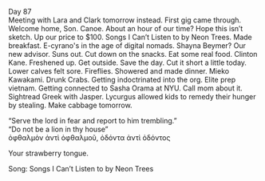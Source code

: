 Day 87  
Meeting with Lara and Clark tomorrow instead. First gig came through. Welcome home, Son. Canoe. About an hour of our time? Hope this isn’t sketch. Up our price to $100. Songs I Can’t Listen to by Neon Trees. Made breakfast. E-cyrano's in the age of digital nomads. Shayna Beymer? Our new advisor. Suns out.  Cut down on the snacks. Eat some real food. Clinton Kane. Freshened up. Get outside. Save the day. Cut it short a little today. Lower calves felt sore. Fireflies. Showered and made dinner. Mieko Kawakami. Drunk Crabs. Getting indoctrinated into the org. Elite prep vietnam. Getting connected to Sasha Orama at NYU. Call mom about it. Sightread Greek with Jasper. Lycurgus allowed kids to remedy their hunger by stealing. Make cabbage tomorrow.

“Serve the lord in fear and report to him trembling.”  
“Do not be a lion in thy house”  
ὀφθαλμὸν ἀντὶ ὀφθαλμοῦ, ὀδόντα ἀντὶ ὀδόντος

Your strawberry tongue.

Song: Songs I Can’t Listen to by Neon Trees